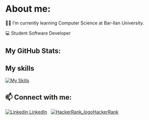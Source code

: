 # About me:



👨‍🎓 I’m currently learning Computer Science at Bar-Ilan University.

💻 Student Software Developer

## My GitHub Stats:

## My skills
[![My Skills](https://skillicons.dev/icons?i=python,java,androidstudio,cpp,c,bash,mysql,html,css,js)](https://skillicons.dev)


## 📫 Connect with me:

[![Linkedin](https://i.stack.imgur.com/gVE0j.png) LinkedIn](https://www.linkedin.com/in/ben-eli-02103b212/)
&nbsp;
[![HackerRank_logo](https://user-images.githubusercontent.com/92650578/167871596-39b87e9f-1e11-4146-8bab-944a48dad433.png)HackerRank](https://www.hackerrank.com/BenEli)

